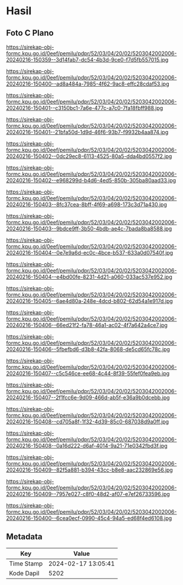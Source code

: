 # Hasil

## Foto C Plano

https://sirekap-obj-formc.kpu.go.id/0eef/pemilu/pdpr/52/03/04/20/02/5203042002006-20240216-150359--3d14fab7-dc54-4b3d-9ce0-f7d5fb557015.jpg

https://sirekap-obj-formc.kpu.go.id/0eef/pemilu/pdpr/52/03/04/20/02/5203042002006-20240216-150400--ad8a484a-7985-4f62-9ac8-effc28cdaf53.jpg

https://sirekap-obj-formc.kpu.go.id/0eef/pemilu/pdpr/52/03/04/20/02/5203042002006-20240216-150401--c3150bc1-7a6e-477c-a7c0-7fa18fbff988.jpg

https://sirekap-obj-formc.kpu.go.id/0eef/pemilu/pdpr/52/03/04/20/02/5203042002006-20240216-150401--21bfa50d-1d9d-46f6-93b7-f9932b4aa874.jpg

https://sirekap-obj-formc.kpu.go.id/0eef/pemilu/pdpr/52/03/04/20/02/5203042002006-20240216-150402--0dc29ec8-6113-4525-80a5-dda4bd0557f2.jpg

https://sirekap-obj-formc.kpu.go.id/0eef/pemilu/pdpr/52/03/04/20/02/5203042002006-20240216-150402--e968299d-b4d6-4ed5-850b-305ba80aad33.jpg

https://sirekap-obj-formc.kpu.go.id/0eef/pemilu/pdpr/52/03/04/20/02/5203042002006-20240216-150403--8fc37cea-8bff-4f69-a698-173c3d71a430.jpg

https://sirekap-obj-formc.kpu.go.id/0eef/pemilu/pdpr/52/03/04/20/02/5203042002006-20240216-150403--9bdce9ff-3b50-4bdb-ae4c-7bada8ba8588.jpg

https://sirekap-obj-formc.kpu.go.id/0eef/pemilu/pdpr/52/03/04/20/02/5203042002006-20240216-150404--0e7e9a6d-ec0c-4bce-b537-633a0d07540f.jpg

https://sirekap-obj-formc.kpu.go.id/0eef/pemilu/pdpr/52/03/04/20/02/5203042002006-20240216-150404--e4bd00fe-8231-4d21-a060-033ac537e952.jpg

https://sirekap-obj-formc.kpu.go.id/0eef/pemilu/pdpr/52/03/04/20/02/5203042002006-20240216-150405--6ae4d80a-248e-4dcd-b802-62d54a1e917d.jpg

https://sirekap-obj-formc.kpu.go.id/0eef/pemilu/pdpr/52/03/04/20/02/5203042002006-20240216-150406--66ed21f2-fa78-46a1-ac02-4f7a642a4ce7.jpg

https://sirekap-obj-formc.kpu.go.id/0eef/pemilu/pdpr/52/03/04/20/02/5203042002006-20240216-150406--5fbefbd6-d3b8-42fa-8068-de5cd65fc78c.jpg

https://sirekap-obj-formc.kpu.go.id/0eef/pemilu/pdpr/52/03/04/20/02/5203042002006-20240216-150407--c5c546ce-ee68-4c44-8f39-55fef0fea9eb.jpg

https://sirekap-obj-formc.kpu.go.id/0eef/pemilu/pdpr/52/03/04/20/02/5203042002006-20240216-150407--2f1fcc6e-9d09-466d-ab5f-e36a9b0dcebb.jpg

https://sirekap-obj-formc.kpu.go.id/0eef/pemilu/pdpr/52/03/04/20/02/5203042002006-20240216-150408--cd705a8f-1f32-4d39-85c0-687038d9a0ff.jpg

https://sirekap-obj-formc.kpu.go.id/0eef/pemilu/pdpr/52/03/04/20/02/5203042002006-20240216-150408--0a16d222-d6af-4014-9a21-71e0342fbd3f.jpg

https://sirekap-obj-formc.kpu.go.id/0eef/pemilu/pdpr/52/03/04/20/02/5203042002006-20240216-150409--82f5a881-b394-43cc-b8e8-aac232869e56.jpg

https://sirekap-obj-formc.kpu.go.id/0eef/pemilu/pdpr/52/03/04/20/02/5203042002006-20240216-150409--7957e027-c8f0-48d2-af07-e7ef26733596.jpg

https://sirekap-obj-formc.kpu.go.id/0eef/pemilu/pdpr/52/03/04/20/02/5203042002006-20240216-150400--6cea0ecf-0990-45c4-94a5-ed68f4ed6108.jpg


## Metadata

| Key        | Value               |
| ---------- | ------------------- |
| Time Stamp | 2024-02-17 13:05:41 |
| Kode Dapil | 5202                |



